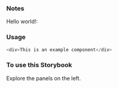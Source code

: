 ### Notes

Hello world!:

### Usage

```js
<div>This is an example component</div>
```

### To use this Storybook

Explore the panels on the left.